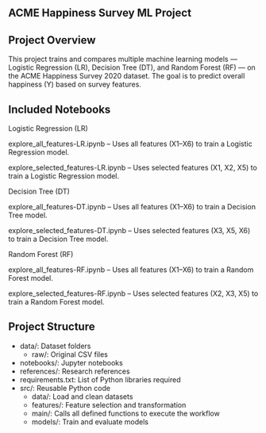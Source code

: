 ## ACME Happiness Survey ML Project

## Project Overview
This project trains and compares multiple machine learning models — Logistic Regression (LR), Decision Tree (DT), and Random Forest (RF) — on the ACME Happiness Survey 2020 dataset.
The goal is to predict overall happiness (Y) based on survey features.

## Included Notebooks

Logistic Regression (LR)

explore_all_features-LR.ipynb – Uses all features (X1–X6) to train a Logistic Regression model.

explore_selected_features-LR.ipynb – Uses selected features (X1, X2, X5) to train a Logistic Regression model.

Decision Tree (DT)

explore_all_features-DT.ipynb – Uses all features (X1–X6) to train a Decision Tree model.

explore_selected_features-DT.ipynb – Uses selected features (X3, X5, X6) to train a Decision Tree model.

Random Forest (RF)

explore_all_features-RF.ipynb – Uses all features (X1–X6) to train a Random Forest model.

explore_selected_features-RF.ipynb – Uses selected features (X2, X3, X5) to train a Random Forest model.  

## Project Structure

- data/: Dataset folders  
  - raw/: Original CSV files  
- notebooks/: Jupyter notebooks  
- references/: Research references  
- requirements.txt: List of Python libraries required  
- src/: Reusable Python code  
  - data/: Load and clean datasets  
  - features/: Feature selection and transformation  
  - main/: Calls all defined functions to execute the workflow  
  - models/: Train and evaluate models  

